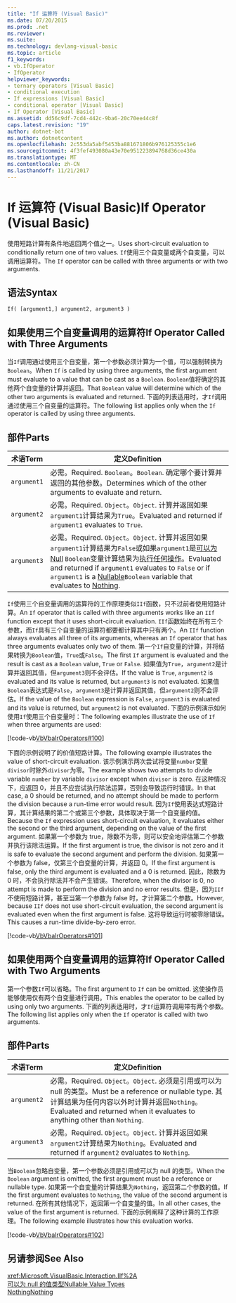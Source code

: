 ```yaml
---
title: "If 运算符 (Visual Basic)"
ms.date: 07/20/2015
ms.prod: .net
ms.reviewer: 
ms.suite: 
ms.technology: devlang-visual-basic
ms.topic: article
f1_keywords:
- vb.IfOperator
- IfOperator
helpviewer_keywords:
- ternary operators [Visual Basic]
- conditional execution
- If expressions [Visual Basic]
- conditional operator [Visual Basic]
- If Operator [Visual Basic]
ms.assetid: dd56c9df-7cd4-442c-9ba6-20c70ee44c8f
caps.latest.revision: "19"
author: dotnet-bot
ms.author: dotnetcontent
ms.openlocfilehash: 2c553da5abf5453ba881671806b976125355c1e6
ms.sourcegitcommit: 4f3fef493080a43e70e951223894768d36ce430a
ms.translationtype: MT
ms.contentlocale: zh-CN
ms.lasthandoff: 11/21/2017
---
```

# <a name="if-operator-visual-basic"></a><span data-ttu-id="8b84b-102">If 运算符 (Visual Basic)</span><span class="sxs-lookup"><span data-stu-id="8b84b-102">If Operator (Visual Basic)</span></span>
<span data-ttu-id="8b84b-103">使用短路计算有条件地返回两个值之一。</span><span class="sxs-lookup"><span data-stu-id="8b84b-103">Uses short-circuit evaluation to conditionally return one of two values.</span></span> <span data-ttu-id="8b84b-104">`If`使用三个自变量或两个自变量，可以调用运算符。</span><span class="sxs-lookup"><span data-stu-id="8b84b-104">The `If` operator can be called with three arguments or with two arguments.</span></span>  
  
## <a name="syntax"></a><span data-ttu-id="8b84b-105">语法</span><span class="sxs-lookup"><span data-stu-id="8b84b-105">Syntax</span></span>  
  
```  
If( [argument1,] argument2, argument3 )  
```  
  
## <a name="if-operator-called-with-three-arguments"></a><span data-ttu-id="8b84b-106">如果使用三个自变量调用的运算符</span><span class="sxs-lookup"><span data-stu-id="8b84b-106">If Operator Called with Three Arguments</span></span>  
 <span data-ttu-id="8b84b-107">当`If`调用通过使用三个自变量，第一个参数必须计算为一个值，可以强制转换为`Boolean`。</span><span class="sxs-lookup"><span data-stu-id="8b84b-107">When `If` is called by using three arguments, the first argument must evaluate to a value that can be cast as a `Boolean`.</span></span> <span data-ttu-id="8b84b-108">`Boolean`值将确定的其他两个自变量的计算并返回。</span><span class="sxs-lookup"><span data-stu-id="8b84b-108">That `Boolean` value will determine which of the other two arguments is evaluated and returned.</span></span> <span data-ttu-id="8b84b-109">下面的列表适用时，才`If`调用通过使用三个自变量的运算符。</span><span class="sxs-lookup"><span data-stu-id="8b84b-109">The following list applies only when the `If` operator is called by using three arguments.</span></span>  
  
## <a name="parts"></a><span data-ttu-id="8b84b-110">部件</span><span class="sxs-lookup"><span data-stu-id="8b84b-110">Parts</span></span>  
  
|<span data-ttu-id="8b84b-111">术语</span><span class="sxs-lookup"><span data-stu-id="8b84b-111">Term</span></span>|<span data-ttu-id="8b84b-112">定义</span><span class="sxs-lookup"><span data-stu-id="8b84b-112">Definition</span></span>|  
|---|---|  
|`argument1`|<span data-ttu-id="8b84b-113">必需。</span><span class="sxs-lookup"><span data-stu-id="8b84b-113">Required.</span></span> <span data-ttu-id="8b84b-114">`Boolean`。</span><span class="sxs-lookup"><span data-stu-id="8b84b-114">`Boolean`.</span></span> <span data-ttu-id="8b84b-115">确定哪个要计算并返回的其他参数。</span><span class="sxs-lookup"><span data-stu-id="8b84b-115">Determines which of the other arguments to evaluate and return.</span></span>|  
|`argument2`|<span data-ttu-id="8b84b-116">必需。</span><span class="sxs-lookup"><span data-stu-id="8b84b-116">Required.</span></span> <span data-ttu-id="8b84b-117">`Object`。</span><span class="sxs-lookup"><span data-stu-id="8b84b-117">`Object`.</span></span> <span data-ttu-id="8b84b-118">计算并返回如果`argument1`计算结果为`True`。</span><span class="sxs-lookup"><span data-stu-id="8b84b-118">Evaluated and returned if `argument1` evaluates to `True`.</span></span>|  
|`argument3`|<span data-ttu-id="8b84b-119">必需。</span><span class="sxs-lookup"><span data-stu-id="8b84b-119">Required.</span></span> <span data-ttu-id="8b84b-120">`Object`。</span><span class="sxs-lookup"><span data-stu-id="8b84b-120">`Object`.</span></span> <span data-ttu-id="8b84b-121">计算并返回如果`argument1`计算结果为`False`或如果`argument1`是[可以为 Null](../../../visual-basic/programming-guide/language-features/data-types/nullable-value-types.md) `Boolean`变量计算结果为[执行任何操作](../../../visual-basic/language-reference/nothing.md)。</span><span class="sxs-lookup"><span data-stu-id="8b84b-121">Evaluated and returned if `argument1` evaluates to `False` or if `argument1` is a [Nullable](../../../visual-basic/programming-guide/language-features/data-types/nullable-value-types.md)`Boolean` variable that evaluates to [Nothing](../../../visual-basic/language-reference/nothing.md).</span></span>|  
  
 <span data-ttu-id="8b84b-122">`If`使用三个自变量调用的运算符的工作原理类似`IIf`函数，只不过前者使用短路计算。</span><span class="sxs-lookup"><span data-stu-id="8b84b-122">An `If` operator that is called with three arguments works like an `IIf` function except that it uses short-circuit evaluation.</span></span> <span data-ttu-id="8b84b-123">`IIf`函数始终在所有三个参数，而`If`具有三个自变量的运算符都要都计算其中只有两个。</span><span class="sxs-lookup"><span data-stu-id="8b84b-123">An `IIf` function always evaluates all three of its arguments, whereas an `If` operator that has three arguments evaluates only two of them.</span></span> <span data-ttu-id="8b84b-124">第一个`If`自变量的计算，并将结果转换为`Boolean`值，`True`或`False`。</span><span class="sxs-lookup"><span data-stu-id="8b84b-124">The first `If` argument is evaluated and the result is cast as a `Boolean` value, `True` or `False`.</span></span> <span data-ttu-id="8b84b-125">如果值为`True`，`argument2`是计算并返回其值，但`argument3`则不会评估。</span><span class="sxs-lookup"><span data-stu-id="8b84b-125">If the value is `True`, `argument2` is evaluated and its value is returned, but `argument3` is not evaluated.</span></span> <span data-ttu-id="8b84b-126">如果值`Boolean`表达式是`False`，`argument3`是计算并返回其值，但`argument2`则不会评估。</span><span class="sxs-lookup"><span data-stu-id="8b84b-126">If the value of the `Boolean` expression is `False`, `argument3` is evaluated and its value is returned, but `argument2` is not evaluated.</span></span> <span data-ttu-id="8b84b-127">下面的示例演示如何使用`If`使用三个自变量时：</span><span class="sxs-lookup"><span data-stu-id="8b84b-127">The following examples illustrate the use of `If` when three arguments are used:</span></span>  
  
 [!code-vb[VbVbalrOperators#100](../../../visual-basic/language-reference/operators/codesnippet/VisualBasic/if-operator_1.vb)]  
  
 <span data-ttu-id="8b84b-128">下面的示例说明了的价值短路计算。</span><span class="sxs-lookup"><span data-stu-id="8b84b-128">The following example illustrates the value of short-circuit evaluation.</span></span> <span data-ttu-id="8b84b-129">该示例演示两次尝试将变量`number`变量`divisor`时除外`divisor`为零。</span><span class="sxs-lookup"><span data-stu-id="8b84b-129">The example shows two attempts to divide variable `number` by variable `divisor` except when `divisor` is zero.</span></span> <span data-ttu-id="8b84b-130">在这种情况下，应返回 0，并且不应尝试执行除法运算，否则会导致运行时错误。</span><span class="sxs-lookup"><span data-stu-id="8b84b-130">In that case, a 0 should be returned, and no attempt should be made to perform the division because a run-time error would result.</span></span> <span data-ttu-id="8b84b-131">因为`If`使用表达式短路计算，其计算结果的第二个或第三个参数，具体取决于第一个自变量的值。</span><span class="sxs-lookup"><span data-stu-id="8b84b-131">Because the `If` expression uses short-circuit evaluation, it evaluates either the second or the third argument, depending on the value of the first argument.</span></span> <span data-ttu-id="8b84b-132">如果第一个参数为 true，除数不为零，则可以安全地评估第二个参数并执行该除法运算。</span><span class="sxs-lookup"><span data-stu-id="8b84b-132">If the first argument is true, the divisor is not zero and it is safe to evaluate the second argument and perform the division.</span></span> <span data-ttu-id="8b84b-133">如果第一个参数为 false，仅第三个自变量的计算，并返回 0。</span><span class="sxs-lookup"><span data-stu-id="8b84b-133">If the first argument is false, only the third argument is evaluated and a 0 is returned.</span></span> <span data-ttu-id="8b84b-134">因此，除数为 0 时，不会执行除法并不会产生错误。</span><span class="sxs-lookup"><span data-stu-id="8b84b-134">Therefore, when the divisor is 0, no attempt is made to perform the division and no error results.</span></span> <span data-ttu-id="8b84b-135">但是，因为`IIf`不使用短路计算，甚至当第一个参数为 false 时，才计算第二个参数。</span><span class="sxs-lookup"><span data-stu-id="8b84b-135">However, because `IIf` does not use short-circuit evaluation, the second argument is evaluated even when the first argument is false.</span></span> <span data-ttu-id="8b84b-136">这将导致运行时被零除错误。</span><span class="sxs-lookup"><span data-stu-id="8b84b-136">This causes a run-time divide-by-zero error.</span></span>  
  
 [!code-vb[VbVbalrOperators#101](../../../visual-basic/language-reference/operators/codesnippet/VisualBasic/if-operator_2.vb)]  
  
## <a name="if-operator-called-with-two-arguments"></a><span data-ttu-id="8b84b-137">如果使用两个自变量调用的运算符</span><span class="sxs-lookup"><span data-stu-id="8b84b-137">If Operator Called with Two Arguments</span></span>  
 <span data-ttu-id="8b84b-138">第一个参数`If`可以省略。</span><span class="sxs-lookup"><span data-stu-id="8b84b-138">The first argument to `If` can be omitted.</span></span> <span data-ttu-id="8b84b-139">这使操作员能够使用仅有两个自变量进行调用。</span><span class="sxs-lookup"><span data-stu-id="8b84b-139">This enables the operator to be called by using only two arguments.</span></span> <span data-ttu-id="8b84b-140">下面的列表适用时，才`If`运算符调用带有两个参数。</span><span class="sxs-lookup"><span data-stu-id="8b84b-140">The following list applies only when the `If` operator is called with two arguments.</span></span>  
  
## <a name="parts"></a><span data-ttu-id="8b84b-141">部件</span><span class="sxs-lookup"><span data-stu-id="8b84b-141">Parts</span></span>  
  
|<span data-ttu-id="8b84b-142">术语</span><span class="sxs-lookup"><span data-stu-id="8b84b-142">Term</span></span>|<span data-ttu-id="8b84b-143">定义</span><span class="sxs-lookup"><span data-stu-id="8b84b-143">Definition</span></span>|  
|---|---|  
|`argument2`|<span data-ttu-id="8b84b-144">必需。</span><span class="sxs-lookup"><span data-stu-id="8b84b-144">Required.</span></span> <span data-ttu-id="8b84b-145">`Object`。</span><span class="sxs-lookup"><span data-stu-id="8b84b-145">`Object`.</span></span> <span data-ttu-id="8b84b-146">必须是引用或可以为 null 的类型。</span><span class="sxs-lookup"><span data-stu-id="8b84b-146">Must be a reference or nullable type.</span></span> <span data-ttu-id="8b84b-147">其计算结果为任何内容以外时计算并返回`Nothing`。</span><span class="sxs-lookup"><span data-stu-id="8b84b-147">Evaluated and returned when it evaluates to anything other than `Nothing`.</span></span>|  
|`argument3`|<span data-ttu-id="8b84b-148">必需。</span><span class="sxs-lookup"><span data-stu-id="8b84b-148">Required.</span></span> <span data-ttu-id="8b84b-149">`Object`。</span><span class="sxs-lookup"><span data-stu-id="8b84b-149">`Object`.</span></span> <span data-ttu-id="8b84b-150">计算并返回如果`argument2`计算结果为`Nothing`。</span><span class="sxs-lookup"><span data-stu-id="8b84b-150">Evaluated and returned if `argument2` evaluates to `Nothing`.</span></span>|  
  
 <span data-ttu-id="8b84b-151">当`Boolean`忽略自变量，第一个参数必须是引用或可以为 null 的类型。</span><span class="sxs-lookup"><span data-stu-id="8b84b-151">When the `Boolean` argument is omitted, the first argument must be a reference or nullable type.</span></span> <span data-ttu-id="8b84b-152">如果第一个自变量的计算结果为`Nothing`，返回第二个参数的值。</span><span class="sxs-lookup"><span data-stu-id="8b84b-152">If the first argument evaluates to `Nothing`, the value of the second argument is returned.</span></span> <span data-ttu-id="8b84b-153">在所有其他情况下，返回第一个自变量的值。</span><span class="sxs-lookup"><span data-stu-id="8b84b-153">In all other cases, the value of the first argument is returned.</span></span> <span data-ttu-id="8b84b-154">下面的示例阐释了这种计算的工作原理。</span><span class="sxs-lookup"><span data-stu-id="8b84b-154">The following example illustrates how this evaluation works.</span></span>  
  
 [!code-vb[VbVbalrOperators#102](../../../visual-basic/language-reference/operators/codesnippet/VisualBasic/if-operator_3.vb)]  
  
## <a name="see-also"></a><span data-ttu-id="8b84b-155">另请参阅</span><span class="sxs-lookup"><span data-stu-id="8b84b-155">See Also</span></span>  
 <xref:Microsoft.VisualBasic.Interaction.IIf%2A>  
 [<span data-ttu-id="8b84b-156">可以为 null 的值类型</span><span class="sxs-lookup"><span data-stu-id="8b84b-156">Nullable Value Types</span></span>](../../../visual-basic/programming-guide/language-features/data-types/nullable-value-types.md)  
 [<span data-ttu-id="8b84b-157">Nothing</span><span class="sxs-lookup"><span data-stu-id="8b84b-157">Nothing</span></span>](../../../visual-basic/language-reference/nothing.md)
